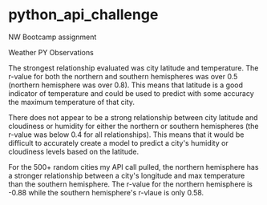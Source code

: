 # python_api_challenge
NW Bootcamp assignment

Weather PY Observations

The strongest relationship evaluated was city latitude and temperature. The r-value for both the northern and southern hemispheres was over 0.5 (northern hemisphere was over 0.8). This means that latitude is a good indicator of temperature and could be used to predict with some accuracy the maximum temperature of that city.

There does not appear to be a strong relationship between city latitude and cloudiness or humidity for either the northern or southern hemispheres (the r-value was below 0.4 for all relationships). This means that it would be difficult to accurately create a model to predict a city's humidity or cloudiness levels based on the latitude.

For the 500+ random cities my API call pulled, the northern hemisphere has a stronger relationship between a city's longitude and max temperature than the southern hemisphere. The r-value for the northern hemisphere is -0.88 while the southern hemisphere's r-vlaue is only 0.58.
